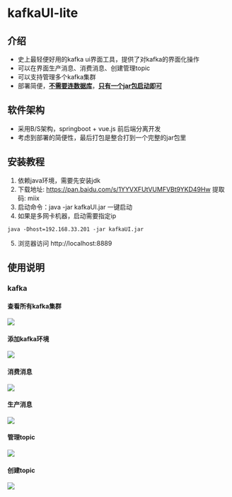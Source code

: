 # kafkaUI-lite

## 介绍
- 史上最轻便好用的kafka ui界面工具，提供了对kafka的界面化操作
- 可以在界面生产消息、消费消息、创建管理topic
- 可以支持管理多个kafka集群
- 部署简便，**<u>不需要连数据库</u>**，**<u>只有一个jar包启动即可</u>**

## 软件架构
- 采用B/S架构，springboot + vue.js 前后端分离开发
- 考虑到部署的简便性，最后打包是整合打到一个完整的jar包里


## 安装教程

1.  依赖java环境，需要先安装jdk
2.  下载地址: https://pan.baidu.com/s/1YYVXFUtVUMFVBt9YKD49Hw 提取码: miix
2.  启动命令：java -jar kafkaUI.jar 一键启动
4.  如果是多网卡机器，启动需要指定ip

```
java -Dhost=192.168.33.201 -jar kafkaUI.jar
```
5.  浏览器访问 http://localhost:8889


## 使用说明
### kafka

#### 查看所有kafka集群
![](https://freakchicken.gitee.io/kafka-ui-lite/Dingtalk_20210107215027.jpg)

#### 添加kafka环境
![](https://freakchicken.gitee.io/kafka-ui-lite/Dingtalk_20210107215038.jpg)

#### 消费消息
![](https://freakchicken.gitee.io/kafka-ui-lite/Dingtalk_20210107214919.jpg)

#### 生产消息
![](https://freakchicken.gitee.io/kafka-ui-lite/Dingtalk_20210107214957.jpg)

#### 管理topic
![](https://freakchicken.gitee.io/kafka-ui-lite/Dingtalk_20210107215009.jpg)

#### 创建topic
![](https://freakchicken.gitee.io/kafka-ui-lite/Dingtalk_20210107215016.jpg)

